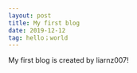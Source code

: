 ```yaml
---
layout: post
title: My first blog
date: 2019-12-12
tag: hello；world
---
```


My first blog is created by liarnz007!